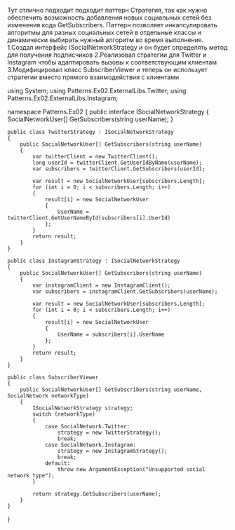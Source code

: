 Тут отлично подходит подходит паттерн Стратегия, так как  нужно обеспечить возможность добавления новых социальных сетей без изменения кода GetSubscribers. Паттерн позволяет инкапсулировать алгоритмы для разных социальных сетей в отдельные классы и динамически выбирать нужный алгоритм во время выполнения.
1.Создал интерфейс ISocialNetworkStrategy и он  будет определять метод для получения подписчиков
2.Реализовал стратегии для Twitter и Instagram чтобы адаптировать вызовы к соответствующим клиентам
3.Модифицировал класс SubscriberViewer и теперь он использует стратегии вместо прямого взаимодействия с клиентами

using System;
using Patterns.Ex02.ExternalLibs.Twitter;
using Patterns.Ex02.ExternalLibs.Instagram;

namespace Patterns.Ex02
{
    public interface ISocialNetworkStrategy
    {
        SocialNetworkUser[] GetSubscribers(string userName);
    }

    public class TwitterStrategy : ISocialNetworkStrategy
    {
        public SocialNetworkUser[] GetSubscribers(string userName)
        {
            var twitterClient = new TwitterClient();
            long userId = twitterClient.GetUserIdByName(userName);
            var subscribers = twitterClient.GetSubscribers(userId);

            var result = new SocialNetworkUser[subscribers.Length];
            for (int i = 0; i < subscribers.Length; i++)
            {
                result[i] = new SocialNetworkUser
                {
                    UserName = twitterClient.GetUserNameById(subscribers[i].UserId)
                };
            }
            return result;
        }
    }

    public class InstagramStrategy : ISocialNetworkStrategy
    {
        public SocialNetworkUser[] GetSubscribers(string userName)
        {
            var instagramClient = new InstagramClient();
            var subscribers = instagramClient.GetSubscribers(userName);

            var result = new SocialNetworkUser[subscribers.Length];
            for (int i = 0; i < subscribers.Length; i++)
            {
                result[i] = new SocialNetworkUser
                {
                    UserName = subscribers[i].UserName
                };
            }
            return result;
        }
    }

    public class SubscriberViewer
    {
        public SocialNetworkUser[] GetSubscribers(string userName, SocialNetwork networkType)
        {
            ISocialNetworkStrategy strategy;
            switch (networkType)
            {
                case SocialNetwork.Twitter:
                    strategy = new TwitterStrategy();
                    break;
                case SocialNetwork.Instagram:
                    strategy = new InstagramStrategy();
                    break;
                default:
                    throw new ArgumentException("Unsupported social network type");
            }

            return strategy.GetSubscribers(userName);
        }
    }
}